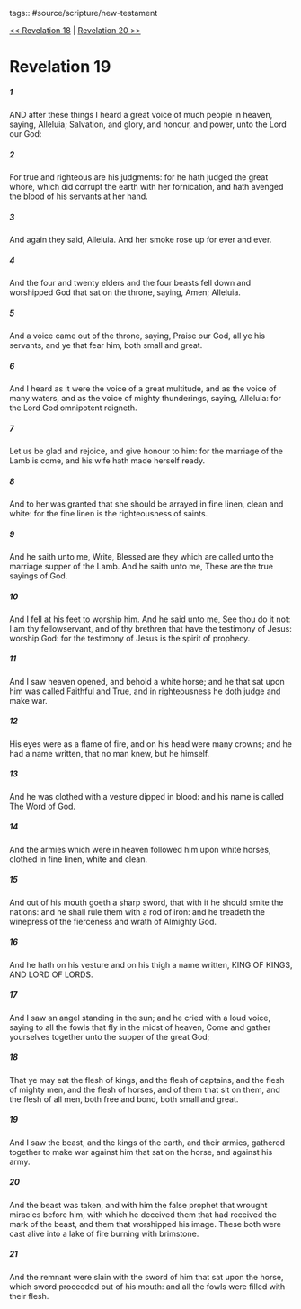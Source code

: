 tags:: #source/scripture/new-testament

[<< Revelation 18](source/scripture/new-testament/27_Revelation/Revelation_18.md) | [Revelation 20 >>](source/scripture/new-testament/27_Revelation/Revelation_20.md)

# Revelation 19

##### 1

AND after these things I heard a great voice of much people in heaven, saying, Alleluia; Salvation, and glory, and honour, and power, unto the Lord our God:

##### 2

For true and righteous are his judgments: for he hath judged the great whore, which did corrupt the earth with her fornication, and hath avenged the blood of his servants at her hand.

##### 3

And again they said, Alleluia. And her smoke rose up for ever and ever.

##### 4

And the four and twenty elders and the four beasts fell down and worshipped God that sat on the throne, saying, Amen; Alleluia.

##### 5

And a voice came out of the throne, saying, Praise our God, all ye his servants, and ye that fear him, both small and great.

##### 6

And I heard as it were the voice of a great multitude, and as the voice of many waters, and as the voice of mighty thunderings, saying, Alleluia: for the Lord God omnipotent reigneth.

##### 7

Let us be glad and rejoice, and give honour to him: for the marriage of the Lamb is come, and his wife hath made herself ready.

##### 8

And to her was granted that she should be arrayed in fine linen, clean and white: for the fine linen is the righteousness of saints.

##### 9

And he saith unto me, Write, Blessed are they which are called unto the marriage supper of the Lamb. And he saith unto me, These are the true sayings of God.

##### 10

And I fell at his feet to worship him. And he said unto me, See thou do it not: I am thy fellowservant, and of thy brethren that have the testimony of Jesus: worship God: for the testimony of Jesus is the spirit of prophecy.

##### 11

And I saw heaven opened, and behold a white horse; and he that sat upon him was called Faithful and True, and in righteousness he doth judge and make war.

##### 12

His eyes were as a flame of fire, and on his head were many crowns; and he had a name written, that no man knew, but he himself.

##### 13

And he was clothed with a vesture dipped in blood: and his name is called The Word of God.

##### 14

And the armies which were in heaven followed him upon white horses, clothed in fine linen, white and clean.

##### 15

And out of his mouth goeth a sharp sword, that with it he should smite the nations: and he shall rule them with a rod of iron: and he treadeth the winepress of the fierceness and wrath of Almighty God.

##### 16

And he hath on his vesture and on his thigh a name written, KING OF KINGS, AND LORD OF LORDS.

##### 17

And I saw an angel standing in the sun; and he cried with a loud voice, saying to all the fowls that fly in the midst of heaven, Come and gather yourselves together unto the supper of the great God;

##### 18

That ye may eat the flesh of kings, and the flesh of captains, and the flesh of mighty men, and the flesh of horses, and of them that sit on them, and the flesh of all men, both free and bond, both small and great.

##### 19

And I saw the beast, and the kings of the earth, and their armies, gathered together to make war against him that sat on the horse, and against his army.

##### 20

And the beast was taken, and with him the false prophet that wrought miracles before him, with which he deceived them that had received the mark of the beast, and them that worshipped his image. These both were cast alive into a lake of fire burning with brimstone.

##### 21

And the remnant were slain with the sword of him that sat upon the horse, which sword proceeded out of his mouth: and all the fowls were filled with their flesh.
